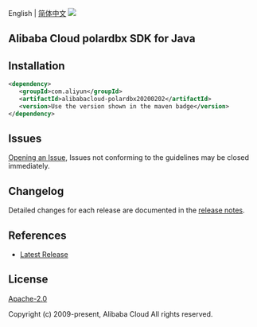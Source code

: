 English | [简体中文](README-CN.md)
![](https://aliyunsdk-pages.alicdn.com/icons/AlibabaCloud.svg)

## Alibaba Cloud polardbx SDK for Java

## Installation

```xml
<dependency>
   <groupId>com.aliyun</groupId>
   <artifactId>alibabacloud-polardbx20200202</artifactId>
   <version>Use the version shown in the maven badge</version>
</dependency>
```

## Issues
[Opening an Issue](https://github.com/aliyun/alibabacloud-java-async-sdk/issues/new), Issues not conforming to the guidelines may be closed immediately.

## Changelog
Detailed changes for each release are documented in the [release notes](./ChangeLog.txt).

## References
* [Latest Release](https://github.com/aliyun/alibabacloud-async-java-sdk/)

## License
[Apache-2.0](http://www.apache.org/licenses/LICENSE-2.0)

Copyright (c) 2009-present, Alibaba Cloud All rights reserved.